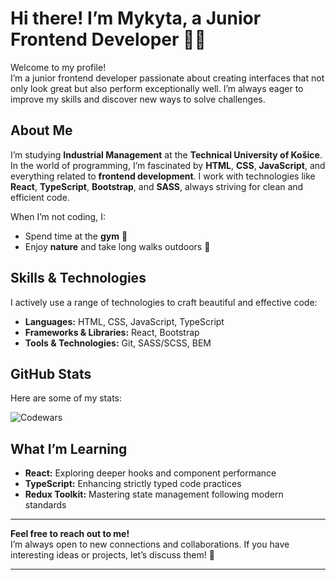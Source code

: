 # Hi there! I’m Mykyta, a Junior Frontend Developer 👨‍💻  

Welcome to my profile!  
I’m a junior frontend developer passionate about creating interfaces that not only look great but also perform exceptionally well. I’m always eager to improve my skills and discover new ways to solve challenges.

## About Me  
I’m studying **Industrial Management** at the **Technical University of Košice**. In the world of programming, I’m fascinated by **HTML**, **CSS**, **JavaScript**, and everything related to **frontend development**. I work with technologies like **React**, **TypeScript**, **Bootstrap**, and **SASS**, always striving for clean and efficient code.

When I’m not coding, I:  
- Spend time at the **gym** 💪  
- Enjoy **nature** and take long walks outdoors 🌿  

## Skills & Technologies  
I actively use a range of technologies to craft beautiful and effective code:  

- **Languages:** HTML, CSS, JavaScript, TypeScript  
- **Frameworks & Libraries:** React, Bootstrap  
- **Tools & Technologies:** Git, SASS/SCSS, BEM  

## GitHub Stats  

Here are some of my stats:  

<!-- Top Languages -->  
 

<!-- Codewars Stats -->  
![Codewars](https://www.codewars.com/users/MykytaZozulia/badges/large)

## What I’m Learning  

- **React:** Exploring deeper hooks and component performance  
- **TypeScript:** Enhancing strictly typed code practices  
- **Redux Toolkit:** Mastering state management following modern standards  

---

**Feel free to reach out to me!**  
I’m always open to new connections and collaborations. If you have interesting ideas or projects, let’s discuss them! 🤝  

---
